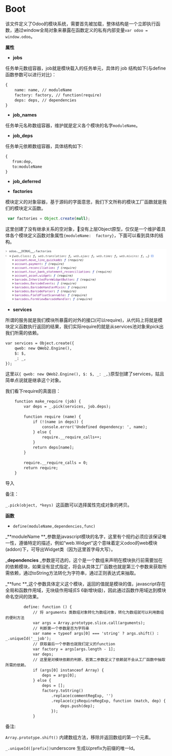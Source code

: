 # Boot

该文件定义了Odoo的模块系统，需要首先被加载，整体结构是一个立即执行函数，通过window全局对象来暴露在函数定义的私有内部变量`var odoo = window.odoo`。

**属性**

* **jobs**

任务单元数组容器，job就是模块载入的任务单元，具体的 job 结构如下\(与define函数参数可以进行对比\)：

```
{
    name: name, // moduleName
    factory: factory, // function(require)
    deps: deps, // dependencies
}
```

* **job\_names**

任务单元名称数组容器，维护就是定义各个模块的名字`moduleName`。

* **job\_deps**

任务单元依赖数组容器，具体结构如下:

```
{  
   from:dep,
   to:moduleName
}
```

* **job\_deferred**

* **factories**

模块定义的对象容器，基于源码的字面意思，我们下文所称的模块工厂函数就是我们的模块定义函数。

```js
 var factories = Object.create(null);
```

这里创建了没有继承关系的空对象，没有上层Object原型，仅仅是一个维护着具体各个模块定义函数对象属性`{moduleName:  factory}`，下面可以看到具体的结构。

![](/assets/boot_factories.png)

* **services**

所谓的服务就是我们模块所暴露的对外的接口\(可以require\)，从代码上将就是模块定义函数执行返回的结果，我们实际require的就是从services池对象来pick出我们所需的依赖。

```
var services = Object.create({
    qweb: new QWeb2.Engine(),
    $: $,
    _: _,
});
```

这里以`{ qweb: new QWeb2.Engine(), $: $, _: _,}`原型创建了services，姑且简单点说就是继承这个对象。

我们看下require的真面目：

```
    function make_require (job) {
        var deps = _.pick(services, job.deps);

        function require (name) {
            if (!(name in deps)) {
                console.error('Undefined dependency: ', name);
            } else {
                require.__require_calls++;
            }
            return deps[name];
        }

        require.__require_calls = 0;
        return require;
    }
```

导入

备注：

`_.pick(object, *keys) `这函数可以选择属性完成对象的拷贝。

**函数**

* `define(moduleName,dependencies,func)`

_**moduleName  **_参数是javascript模块的名字，这里有个规约必须应该保证唯一性，遵循特定的描述，例如“web.Widget”这个意味着定义odoo的web模块\(addon\)下，可导出Widget类（因为这里首字母大写）。

_**dependencies** _参数是可选的，这个是一个数组来声明在模块执行前需要加在的依赖模块，如果没有显式指定，将会从具体工厂函数也就是第三个参数来获取所需依赖，通过toString方法转化为字符串，通过正则表达式来抽取。

_**func  **_这个参数具体定义这个模块，返回的值就是模块的值，javascript存在全局和函数作用域，无块级作用域\(ES 6新增块级\)，因此通过函数作用域达到模块命名空间的效果。

```
        define: function () {
            // 将 arguments 类数组对象转化为数组对象，转化为数组就可以利用数组的便利方法
            var args = Array.prototype.slice.call(arguments); 
            // 判断第一个参数是否为字符串
            var name = typeof args[0] === 'string' ? args.shift() : _.uniqueId('__job'); 
            // 获取最后一个参数也就我们定义的function
            var factory = args[args.length - 1];
            var deps;
            // 这里是对模块依赖的判断，若第二参数定义了依赖就不会从工厂函数中抽取所需的依赖。
            if (args[0] instanceof Array) {
                deps = args[0];
            } else {
                deps = [];
                factory.toString()
                    .replace(commentRegExp, '')
                    .replace(cjsRequireRegExp, function (match, dep) {
                        deps.push(dep);
                    });
            }
```

备注:

`Array.prototype.shift()` 内建数组方法，移除并返回数组的第一个元素。

`_.uniqueId([prefix])`underscore 生成以prefix为前缀的唯一Id。

